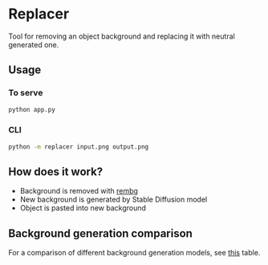 # Replacer
Tool for removing an object background and replacing it with neutral generated one. 

## Usage

### To serve
```bash
python app.py
```

### CLI
```bash
python -m replacer input.png output.png
```

## How does it work?
* Background is removed with [rembg](https://github.com/danielgatis/rembg)
* New background is generated by Stable Diffusion model
* Object is pasted into new background

## Background generation comparison
For a comparison of different background generation models, see [this](comparison.md) table.
